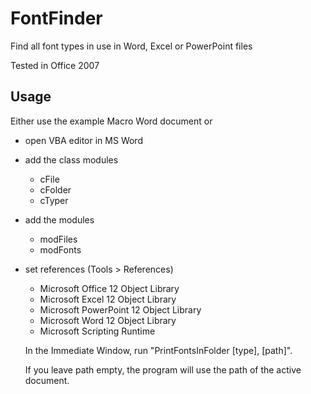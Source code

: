 # FontFinder
Find all font types in use in Word, Excel or PowerPoint files

Tested in Office 2007

## Usage
Either use the example Macro Word document
or
* open VBA editor in MS Word
* add the class modules
  * cFile
  * cFolder
  * cTyper
* add the modules
  * modFiles
  * modFonts
* set references (Tools > References)
  * Microsoft Office 12 Object Library
  * Microsoft Excel 12 Object Library
  * Microsoft PowerPoint 12 Object Library
  * Microsoft Word 12 Object Library
  * Microsoft Scripting Runtime
  
  In the Immediate Window, run "PrintFontsInFolder [type], [path]".
  
  If you leave path empty, the program will use the path of the active document.
